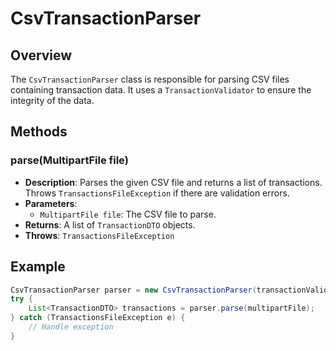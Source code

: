 # CsvTransactionParser

## Overview
The `CsvTransactionParser` class is responsible for parsing CSV files containing transaction data. It uses a `TransactionValidator` to ensure the integrity of the data.

## Methods

### parse(MultipartFile file)

- **Description**: Parses the given CSV file and returns a list of transactions. Throws `TransactionsFileException` if there are validation errors.
- **Parameters**:
    - `MultipartFile file`: The CSV file to parse.
- **Returns**: A list of `TransactionDTO` objects.
- **Throws**: `TransactionsFileException`

## Example

```java
CsvTransactionParser parser = new CsvTransactionParser(transactionValidator);
try {
    List<TransactionDTO> transactions = parser.parse(multipartFile);
} catch (TransactionsFileException e) {
    // Handle exception
}
